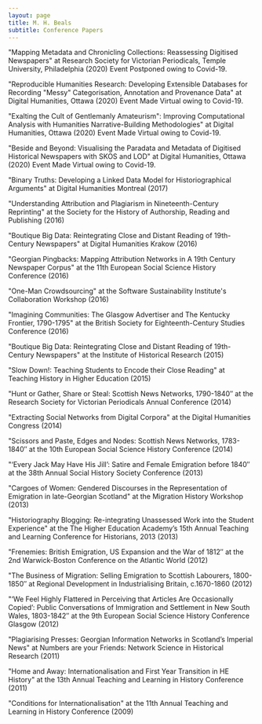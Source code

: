 ```yaml
---
layout: page
title: M. H. Beals
subtitle: Conference Papers
---
```



"Mapping Metadata and Chronicling Collections: Reassessing Digitised
Newspapers" at Research Society for Victorian Periodicals, Temple
University, Philadelphia (2020) Event Postponed owing to Covid-19.

"Reproducible Humanities Research: Developing Extensible Databases for
Recording "Messy" Categorisation, Annotation and Provenance Data" at
Digital Humanities, Ottawa (2020) Event Made Virtual owing to Covid-19.

"Exalting the Cult of Gentlemanly Amateurism": Improving Computational
Analysis with Humanities Narrative-Building Methodologies" at Digital
Humanities, Ottawa (2020) Event Made Virtual owing to Covid-19.

"Beside and Beyond: Visualising the Paradata and Metadata of Digitised
Historical Newspapers with SKOS and LOD" at Digital Humanities, Ottawa
(2020) Event Made Virtual owing to Covid-19.

"Binary Truths: Developing a Linked Data Model for Historiographical
Arguments" at Digital Humanities Montreal (2017)

"Understanding Attribution and Plagiarism in Nineteenth-Century
Reprinting" at the Society for the History of Authorship, Reading and
Publishing (2016)

"Boutique Big Data: Reintegrating Close and Distant Reading of
19th-Century Newspapers" at Digital Humanities Krakow (2016)

"Georgian Pingbacks: Mapping Attribution Networks in A 19th Century
Newspaper Corpus" at the 11th European Social Science History Conference
(2016)

"One-Man Crowdsourcing" at the Software Sustainability Institute's
Collaboration Workshop (2016)

"Imagining Communities: The Glasgow Advertiser and The Kentucky
Frontier, 1790-1795" at the British Society for Eighteenth-Century
Studies Conference (2016)

"Boutique Big Data: Reintegrating Close and Distant Reading of
19th-Century Newspapers" at the Institute of Historical Research (2015)

"Slow Down\!: Teaching Students to Encode their Close Reading" at
Teaching History in Higher Education (2015)

"Hunt or Gather, Share or Steal: Scottish News Networks, 1790-1840″ at
the Research Society for Victorian Periodicals Annual Conference (2014)

"Extracting Social Networks from Digital Corpora" at the Digital
Humanities Congress (2014)

"Scissors and Paste, Edges and Nodes: Scottish News Networks, 1783-1840″
at the 10th European Social Science History Conference (2014)

"‘Every Jack May Have His Jill’: Satire and Female Emigration before
1840″ at the 38th Annual Social History Society Conference (2013)

"Cargoes of Women: Gendered Discourses in the Representation of
Emigration in late-Georgian Scotland" at the Migration History Workshop
(2013)

"Historiography Blogging: Re-integrating Unassessed Work into the
Student Experience" at the The Higher Education Academy’s 15th Annual
Teaching and Learning Conference for Historians, 2013 (2013)

"Frenemies: British Emigration, US Expansion and the War of 1812″ at the
2nd Warwick-Boston Conference on the Atlantic World (2012)

"The Business of Migration: Selling Emigration to Scottish Labourers,
1800-1850″ at Regional Development in Industrialising Britain,
c.1670-1860 (2012)

"‘We Feel Highly Flattered in Perceiving that Articles Are Occasionally
Copied’: Public Conversations of Immigration and Settlement in New South
Wales, 1803-1842″ at the 9th European Social Science History Conference
Glasgow (2012)

"Plagiarising Presses: Georgian Information Networks in Scotland’s
Imperial News" at Numbers are your Friends: Network Science in
Historical Research (2011)

"Home and Away: Internationalisation and First Year Transition in HE
History" at the 13th Annual Teaching and Learning in History Conference
(2011)

"Conditions for Internationalisation" at the 11th Annual Teaching and
Learning in History Conference (2009)
